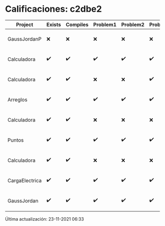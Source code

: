 # Calificaciones: c2dbe2
|Project|Exists|Compiles|Problem1|Problem2|Problem3|Extra|CommitHash|CommitDate|CheckDate|Comments|DueDate|Grade|
|-|-|-|-|-|-|-|-|-|-|-|-|-|
|GaussJordanP|❌|❌|❌|❌|❌|❌|NA|NA|23-11-2021 06:33:24|No se encontró el archivo en PracticasComputacionI/GaussJordanP/GaussJordanP.py|19-11-2021 21:00:00|5.0|
|Calculadora|✔️|✔️|✔️|✔️|✔️|✔️|7b81ab0f10eb6f226918cd7f7df93c668c050d3b|24-09-2021 10:16:18|24-09-2021 11:32:25|nan|17-09-2021 21:00:00|10.0|
|Calculadora|✔️|✔️|❌|❌|✔️|✔️|dc419b0ff4f7982223adddcb5fde3d374b1a42a5|23-09-2021 22:07:09|23-09-2021 23:28:42|Revisa la operación suma-No implementaste operaciones con números flotantes|17-09-2021 21:00:00|5.666666666666666|
|Arreglos|✔️|✔️|✔️|✔️|✔️|✔️|2f2a04f839ba7466fac2bb5aae397e757b05c619|22-09-2021 21:26:25|22-09-2021 21:43:31|nan|24-09-2021 21:00:00|10.0|
|Calculadora|✔️|✔️|❌|❌|❌|✔️|de431dd888196cac259e543f9022bf38c68b071f|18-09-2021 23:18:19|19-09-2021 01:21:35|Revisa la operación suma-No implementaste operaciones con números flotantes-Revisa la operación división|17-09-2021 21:00:00|6.833333333333333|
|Puntos|✔️|✔️|✔️|✔️|✔️|✔️|aea11572b120ecee0ab1bee0636ac20bd9339200|15-10-2021 13:09:26|15-10-2021 13:37:39|nan|15-10-2021 21:00:00|10.0|
|Calculadora|✔️|✔️|❌|❌|❌|✔️|a68d0c8188d75dea3c16d34382c741481a166e39|15-09-2021 00:15:26|15-09-2021 12:49:01|Revisa la operación suma-No implementaste operaciones con números flotantes-Revisa la operación división|17-09-2021 21:00:00|7.333333333333333|
|CargaElectrica|✔️|✔️|✔️|✔️|✔️|❌|b829b0b66e70d7bd86b32f74db818204da88cae4|07-11-2021 21:14:53|08-11-2021 02:51:34|No calcula correctamente la carga de la molécula|08-11-2021 21:00:00|10.0|
|GaussJordan|✔️|✔️|✔️|✔️|✔️|✔️|d663be620decaa8be5d4bab9aeec92892aa52bae|01-10-2021 15:26:32|01-10-2021 16:16:25|nan|01-10-2021 21:00:00|10.0|

Última actualización: 23-11-2021 06:33